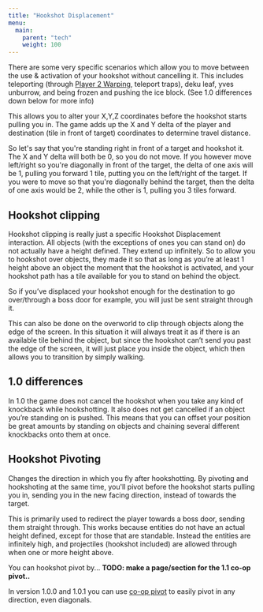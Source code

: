 ```yaml
---
title: "Hookshot Displacement"
menu:
  main:
    parent: "tech"
    weight: 100
---
```


There are some very specific scenarios which allow you to move between the use & activation of your hookshot without cancelling it.
This includes teleporting (through [Player 2 Warping](/tech/player-2-warp), teleport traps), deku leaf, yves unburrow, and being frozen and pushing the ice block.
(See 1.0 differences down below for more info)

This allows you to alter your X,Y,Z coordinates before the hookshot starts pulling you in.
The game adds up the X and Y delta of the player and destination (tile in front of target) coordinates to determine travel distance.

So let's say that you're standing right in front of a target and hookshot it. The X and Y delta will both be 0, so you do not move.
If you however move left/right so you're diagonally in front of the target, the delta of one axis will be 1, pulling you forward 1 tile, putting you on the left/right of the target.
If you were to move so that you're diagonally behind the target, then the delta of one axis would be 2, while the other is 1, pulling you 3 tiles forward.

## Hookshot clipping

Hookshot clipping is really just a specific Hookshot Displacement interaction.
All objects (with the exceptions of ones you can stand on) do not actually have a height defined. They extend up infinitely.
So to allow you to hookshot over objects, they made it so that as long as you’re at least 1 height above an object the moment that the hookshot is activated, and your hookshot path has a tile available for you to stand on behind the object.

So if you’ve displaced your hookshot enough for the destination to go over/through a boss door for example, you will just be sent straight through it.

This can also be done on the overworld to clip through objects along the edge of the screen.
In this situation it will always treat it as if there is an available tile behind the object, but since the hookshot can’t send you past the edge of the screen, it will just place you inside the object, which then allows you to transition by simply walking.

## 1.0 differences

In 1.0 the game does not cancel the hookshot when you take any kind of knockback while hookshotting.
It also does not get cancelled if an object you’re standing on is pushed.
This means that you can offset your position be great amounts by standing on objects and chaining several different knockbacks onto them at once.


## Hookshot Pivoting

Changes the direction in which you fly after hookshotting.
By pivoting and hookshoting at the same time, you'll pivot before the hookshot starts pulling you in, sending you in the new facing direction, instead of towards the target.

This is primarily used to redirect the player towards a boss door, sending them straight through.
This works because entities do not have an actual height defined, except for those that are standable.
Instead the entities are infinitely high, and projectiles (hookshot included) are allowed through when one or more height above.

You can hookshot pivot by... **TODO: make a page/section for the 1.1 co-op pivot..**

In version 1.0.0 and 1.0.1 you can use [co-op pivot](/tech/co-op-pivot/) to easily pivot in any direction, even diagonals.
